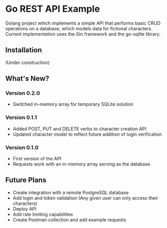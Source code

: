 # Go REST API Example

Golang project which implements a simple API that performs basic CRUD operations on a database, which models data for fictional characters.
Current implementation uses the Gin framework and the go-sqlite library.

## Installation

(Under construction)

## What's New?

### Version 0.2.0
* Switched in-memory array for temporary SQLite solution

### Version 0.1.1
* Added POST, PUT and DELETE verbs to character creation API
* Updated character model to reflect future addition of login verification

### Version 0.1.0
* First version of the API
* Requests work with an in-memory array serving as the database

## Future Plans 

* Create integration with a remote PostgreSQL database
* Add login and token validation (Any given user can only access their characters)
* Deploy API 
* Add rate limiting capabilities
* Create Postman collection and add example requests
